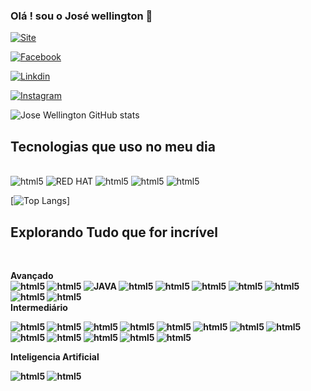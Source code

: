 ### Olá ! sou o José wellington 🚀

[![Site](https://img.shields.io/badge/Hyper-000000?style=for-the-badge&logo=hyper&logoColor=white)](https://josewellington35.github.io/)

[![Facebook](https://img.shields.io/badge/Facebook-1877F2?style=for-the-badge&logo=facebook&logoColor=white)](https://www.facebook.com/profile.php?id=100010831633838)

[![Linkdin](https://img.shields.io/badge/LinkedIn-0077B5?style=for-the-badge&logo=linkedin&logoColor=white)](https://www.linkedin.com/in/jose-wellington-a64b021b8/)

[![Instagram](https://img.shields.io/badge/Instagram-E4405F?style=for-the-badge&logo=instagram&logoColor=white)](https://www.instagram.com/josewellingtom13/)



![Jose Wellington GitHub stats](https://github-readme-stats.vercel.app/api?username=josewellington35&show_icons=true&theme=radical)

## Tecnologias que uso no meu dia
<div style="display: inline_block"><br/>

<img aling="center" alt="html5" src="https://img.shields.io/badge/Trello-0052CC?style=for-the-badge&logo=trello&logoColor=white" />


<img aling="center" alt="RED HAT" src="	https://img.shields.io/badge/Red%20Hat-EE0000?style=for-the-badge&logo=redhat&logoColor=white" />

<img aling="center" alt="html5" src="https://img.shields.io/badge/Ubuntu-E95420?style=for-the-badge&logo=ubuntu&logoColor=white" />



<img aling="center" alt="html5" src="https://img.shields.io/badge/Linux-FCC624?style=for-the-badge&logo=linux&logoColor=black" />

<img aling="center" alt="html5" src="https://img.shields.io/badge/C-00599C?style=for-the-badge&logo=c&logoColor=white" />




[![Top Langs](https://github-readme-stats.vercel.app/api/top-langs/?username=josewellington35&theme=blue-green)]
## Explorando Tudo que for incrível<br/>
<br/>

<strong>Avançado<strong><br/> 
<img aling="center" alt="html5" src="https://img.shields.io/badge/C%23-239120?style=for-the-badge&logo=c-sharp&logoColor=white" />
<img aling="center" alt="html5" src="https://img.shields.io/badge/.NET-5C2D91?style=for-the-badge&logo=.net&logoColor=white" />
<img aling="center" alt="JAVA" src="	https://img.shields.io/badge/Java-ED8B00?style=for-the-badge&logo=java&logoColor=white" />
<img aling="center" alt="html5" src="https://img.shields.io/badge/JavaScript-F7DF1E?style=for-the-badge&logo=javascript&logoColor=black" />
<img aling="center" alt="html5" src="https://img.shields.io/badge/HTML-239120?style=for-the-badge&logo=html5&logoColor=white" />
<img aling="center" alt="html5" src="https://img.shields.io/badge/CSS-239120?&style=for-the-badge&logo=css3&logoColor=white" />
<img aling="center" alt="html5" src="https://img.shields.io/badge/C-00599C?style=for-the-badge&logo=c&logoColor=white" />
<img aling="center" alt="html5" src="https://img.shields.io/badge/C%2B%2B-00599C?style=for-the-badge&logo=c%2B%2B&logoColor=white" />
<img aling="center" alt="html5" src="https://img.shields.io/badge/PHP-777BB4?style=for-the-badge&logo=php&logoColor=white" />
<img aling="center" alt="html5" src="https://img.shields.io/badge/Bootstrap-563D7C?style=for-the-badge&logo=bootstrap&logoColor=white" />
<br/><strong>Intermediário<strong><br/> 

<img aling="center" alt="html5" src="https://img.shields.io/badge/Node.js-43853D?style=for-the-badge&logo=node.js&logoColor=white" />
<img aling="center" alt="html5" src="https://img.shields.io/badge/TypeScript-007ACC?style=for-the-badge&logo=typescript&logoColor=white" />

<img aling="center" alt="html5" src="https://img.shields.io/badge/React-20232A?style=for-the-badge&logo=react&logoColor=61DAFB" />
<img aling="center" alt="html5" src="	https://img.shields.io/badge/Express.js-404D59?style=for-the-badge" />


<img aling="center" alt="html5" src="https://img.shields.io/badge/Redux-593D88?style=for-the-badge&logo=redux&logoColor=white" />
<img aling="center" alt="html5" src="https://img.shields.io/badge/React_Router-CA4245?style=for-the-badge&logo=react-router&logoColor=white" />
<img aling="center" alt="html5" src="https://img.shields.io/badge/MySQL-00000F?style=for-the-badge&logo=mysql&logoColor=white" />
<img aling="center" alt="html5" src="https://img.shields.io/badge/MySQL-00000F?style=for-the-badge&logo=mysql&logoColor=white" />
<img aling="center" alt="html5" src="https://img.shields.io/badge/PostgreSQL-316192?style=for-the-badge&logo=postgresql&logoColor=white" />
<img aling="center" alt="html5" src="https://img.shields.io/badge/MongoDB-4EA94B?style=for-the-badge&logo=mongodb&logoColor=white" />
<img aling="center" alt="html5" src="https://img.shields.io/badge/SQLite-07405E?style=for-the-badge&logo=sqlite&logoColor=white" />
<img aling="center" alt="html5" src="https://img.shields.io/badge/Heroku-430098?style=for-the-badge&logo=heroku&logoColor=white" />
<img aling="center" alt="html5" src="https://img.shields.io/badge/Amazon_AWS-232F3E?style=for-the-badge&logo=amazon-aws&logoColor=white" />
<p>Inteligencia Artificial</p>
<img aling="center" alt="html5" src="https://img.shields.io/badge/TensorFlow-FF6F00?style=for-the-badge&logo=tensorflow&logoColor=white" />
<img aling="center" alt="html5" src="https://img.shields.io/badge/Python-14354C?style=for-the-badge&logo=python&logoColor=white" />




